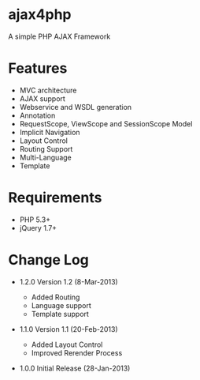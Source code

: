 ajax4php
========

A simple PHP AJAX Framework


Features
========

- MVC architecture
- AJAX support
- Webservice and WSDL generation
- Annotation
- RequestScope, ViewScope and SessionScope Model
- Implicit Navigation
- Layout Control
- Routing Support
- Multi-Language
- Template

Requirements
============

- PHP 5.3+
- jQuery 1.7+


Change Log
==========

* 1.2.0 Version 1.2 (8-Mar-2013)
  - Added Routing
  - Language support
  - Template support

* 1.1.0 Version 1.1 (20-Feb-2013)
  - Added Layout Control
  - Improved Rerender Process 
  
* 1.0.0 Initial Release (28-Jan-2013)
